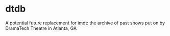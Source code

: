 # dtdb
A potential future replacement for imdt: the archive of past shows put on by DramaTech Theatre in Atlanta, GA
